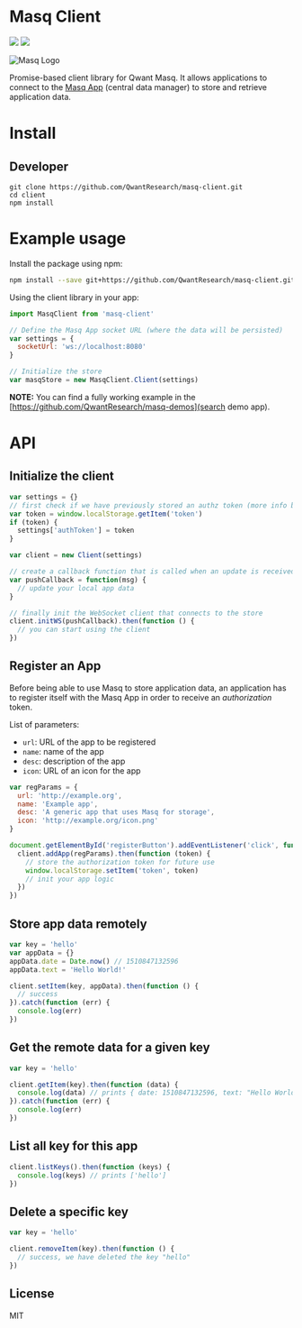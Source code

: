 # Masq Client

[![](https://img.shields.io/badge/project-Masq-7C4DFF.svg?style=flat-square)](https://github.com/QwantResearch/masq-client)
[![](https://api.travis-ci.org/QwantResearch/masq-client.svg)](https://travis-ci.org/QwantResearch/masq-client)

![Masq Logo](https://i.imgur.com/qZ3dq0Q.png)

Promise-based client library for Qwant Masq. It allows applications to connect to the [Masq App](https://github.com/QwantResearch/masq-app) (central data manager) to store and retrieve application data.

# Install

## Developer

```
git clone https://github.com/QwantResearch/masq-client.git
cd client
npm install
```

# Example usage
Install the package using npm:

```bash
npm install --save git+https://github.com/QwantResearch/masq-client.git
```


Using the client library in your app:

```JavaScript
import MasqClient from 'masq-client'

// Define the Masq App socket URL (where the data will be persisted)
var settings = {
  socketUrl: 'ws://localhost:8080'
}

// Initialize the store
var masqStore = new MasqClient.Client(settings)
```

**NOTE:** You can find a fully working example in the [https://github.com/QwantResearch/masq-demos](search demo app).

# API

## Initialize the client

```JavaScript
var settings = {}
// first check if we have previously stored an authz token (more info below in the app registration)
var token = window.localStorage.getItem('token')
if (token) {
  settings['authToken'] = token
}

var client = new Client(settings)

// create a callback function that is called when an update is received from the server (typically following a sync event)
var pushCallback = function(msg) {
  // update your local app data
}

// finally init the WebSocket client that connects to the store
client.initWS(pushCallback).then(function () {
  // you can start using the client
})
```

## Register an App

Before being able to use Masq to store application data, an application has to register itself with the Masq App in order to receive an *authorization* token.

List of parameters:

  * `url`: URL of the app to be registered
  * `name`: name of the app
  * `desc`: description of the app
  * `icon`: URL of an icon for the app
  
```JavaScript
var regParams = {
  url: 'http://example.org',
  name: 'Example app',
  desc: 'A generic app that uses Masq for storage',
  icon: 'http://example.org/icon.png'
}

document.getElementById('registerButton').addEventListener('click', function () {
  client.addApp(regParams).then(function (token) {
    // store the authorization token for future use
    window.localStorage.setItem('token', token)
    // init your app logic
  })
})
```

## Store app data remotely

```JavaScript
var key = 'hello'
var appData = {}
appData.date = Date.now() // 1510847132596
appData.text = 'Hello World!'

client.setItem(key, appData).then(function () {
  // success
}).catch(function (err) {
  console.log(err)
})
```


## Get the remote data for a given key

```JavaScript
var key = 'hello'

client.getItem(key).then(function (data) {
  console.log(data) // prints { date: 1510847132596, text: "Hello World!" }
}).catch(function (err) {
  console.log(err)
})
```


## List all key for this app

```JavaScript
client.listKeys().then(function (keys) {
  console.log(keys) // prints ['hello']
})
```


## Delete a specific key

```JavaScript
var key = 'hello'

client.removeItem(key).then(function () {
  // success, we have deleted the key "hello"
})
```


## License

MIT
